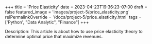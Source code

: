 +++
title = 'Price Elasticity'
date = 2023-04-23T19:36:23-07:00
draft = false
featured_image = 'images/project-5/price_elasticity.png'
relPermalinkOverride = '/docs/project-5/price_elasticity.html'
tags = ['Python', "Data Analytic", "Finance"]
+++

Description: This article is about how to use price elasticity theory to determine optimal price that maximize revenues.